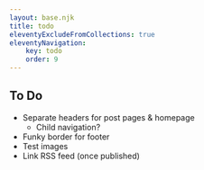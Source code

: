 ```yaml
---
layout: base.njk
title: todo
eleventyExcludeFromCollections: true
eleventyNavigation:
    key: todo
    order: 9
---
```


## To Do

- Separate headers for post pages & homepage
    - Child navigation?
- Funky border for footer
- Test images
- Link RSS feed (once published)